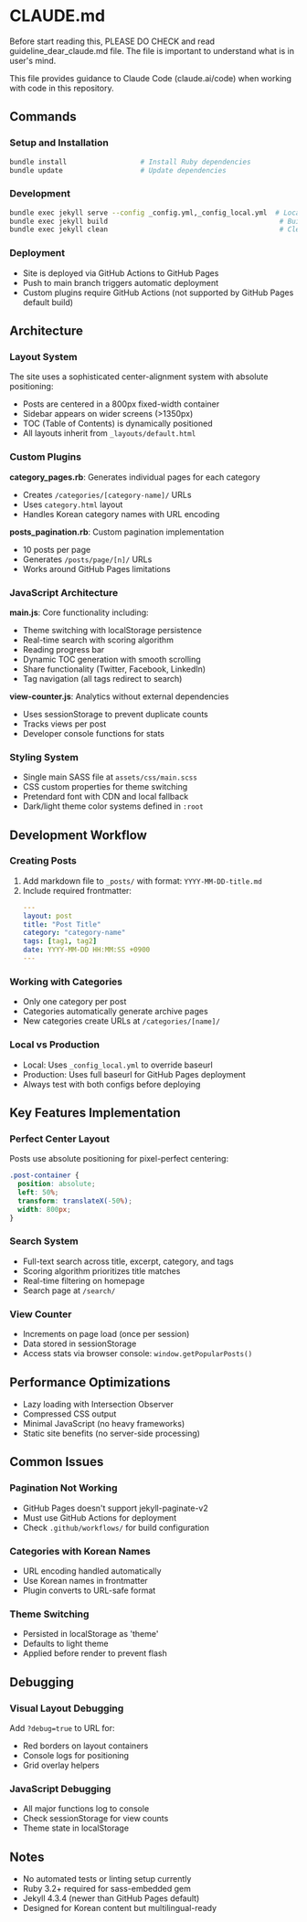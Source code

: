 # CLAUDE.md

Before start reading this, PLEASE DO CHECK and read guideline_dear_claude.md file. The file is important to understand what is in user's mind.

This file provides guidance to Claude Code (claude.ai/code) when working with code in this repository.

## Commands

### Setup and Installation
```bash
bundle install                  # Install Ruby dependencies
bundle update                   # Update dependencies
```

### Development
```bash
bundle exec jekyll serve --config _config.yml,_config_local.yml  # Local development server
bundle exec jekyll build                                          # Build static site
bundle exec jekyll clean                                          # Clean build artifacts
```

### Deployment
- Site is deployed via GitHub Actions to GitHub Pages
- Push to main branch triggers automatic deployment
- Custom plugins require GitHub Actions (not supported by GitHub Pages default build)

## Architecture

### Layout System
The site uses a sophisticated center-alignment system with absolute positioning:
- Posts are centered in a 800px fixed-width container
- Sidebar appears on wider screens (>1350px)
- TOC (Table of Contents) is dynamically positioned
- All layouts inherit from `_layouts/default.html`

### Custom Plugins

**category_pages.rb**: Generates individual pages for each category
- Creates `/categories/[category-name]/` URLs
- Uses `category.html` layout
- Handles Korean category names with URL encoding

**posts_pagination.rb**: Custom pagination implementation
- 10 posts per page
- Generates `/posts/page/[n]/` URLs
- Works around GitHub Pages limitations

### JavaScript Architecture

**main.js**: Core functionality including:
- Theme switching with localStorage persistence
- Real-time search with scoring algorithm
- Reading progress bar
- Dynamic TOC generation with smooth scrolling
- Share functionality (Twitter, Facebook, LinkedIn)
- Tag navigation (all tags redirect to search)

**view-counter.js**: Analytics without external dependencies
- Uses sessionStorage to prevent duplicate counts
- Tracks views per post
- Developer console functions for stats

### Styling System
- Single main SASS file at `assets/css/main.scss`
- CSS custom properties for theme switching
- Pretendard font with CDN and local fallback
- Dark/light theme color systems defined in `:root`

## Development Workflow

### Creating Posts
1. Add markdown file to `_posts/` with format: `YYYY-MM-DD-title.md`
2. Include required frontmatter:
   ```yaml
   ---
   layout: post
   title: "Post Title"
   category: "category-name"
   tags: [tag1, tag2]
   date: YYYY-MM-DD HH:MM:SS +0900
   ---
   ```

### Working with Categories
- Only one category per post
- Categories automatically generate archive pages
- New categories create URLs at `/categories/[name]/`

### Local vs Production
- Local: Uses `_config_local.yml` to override baseurl
- Production: Uses full baseurl for GitHub Pages deployment
- Always test with both configs before deploying

## Key Features Implementation

### Perfect Center Layout
Posts use absolute positioning for pixel-perfect centering:
```css
.post-container {
  position: absolute;
  left: 50%;
  transform: translateX(-50%);
  width: 800px;
}
```

### Search System
- Full-text search across title, excerpt, category, and tags
- Scoring algorithm prioritizes title matches
- Real-time filtering on homepage
- Search page at `/search/`

### View Counter
- Increments on page load (once per session)
- Data stored in sessionStorage
- Access stats via browser console: `window.getPopularPosts()`

## Performance Optimizations
- Lazy loading with Intersection Observer
- Compressed CSS output
- Minimal JavaScript (no heavy frameworks)
- Static site benefits (no server-side processing)

## Common Issues

### Pagination Not Working
- GitHub Pages doesn't support jekyll-paginate-v2
- Must use GitHub Actions for deployment
- Check `.github/workflows/` for build configuration

### Categories with Korean Names
- URL encoding handled automatically
- Use Korean names in frontmatter
- Plugin converts to URL-safe format

### Theme Switching
- Persisted in localStorage as 'theme'
- Defaults to light theme
- Applied before render to prevent flash

## Debugging

### Visual Layout Debugging
Add `?debug=true` to URL for:
- Red borders on layout containers
- Console logs for positioning
- Grid overlay helpers

### JavaScript Debugging
- All major functions log to console
- Check sessionStorage for view counts
- Theme state in localStorage

## Notes
- No automated tests or linting setup currently
- Ruby 3.2+ required for sass-embedded gem
- Jekyll 4.3.4 (newer than GitHub Pages default)
- Designed for Korean content but multilingual-ready